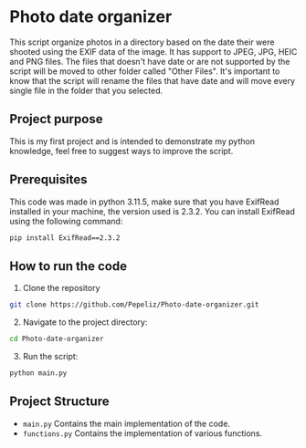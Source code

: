 # Photo date organizer

This script organize photos in a directory based on the date their were shooted using the EXIF data of the image. It has support to JPEG, JPG, HEIC and PNG files. The files that doesn't have date or are not supported by the script will be moved to other folder called "Other Files". It's important to know that the script will rename the files that have date  and will move every single file in the folder that you selected. 

## Project purpose

This is my first project and is intended to demonstrate my python knowledge, feel free to suggest ways to improve the script.

## Prerequisites

This code was made in python 3.11.5, make sure that you have ExifRead installed in your machine, the version used is 2.3.2. You can install ExifRead using the following command:

```bash
pip install ExifRead==2.3.2
```

## How to run the code

1. Clone the repository

```bash
git clone https://github.com/Pepeliz/Photo-date-organizer.git
```

2. Navigate to the project directory:

```bash
cd Photo-date-organizer
```

3. Run the script:

```bash
python main.py
```

## Project Structure

- `main.py` Contains the main implementation of the code.
- `functions.py` Contains the implementation of various functions.
